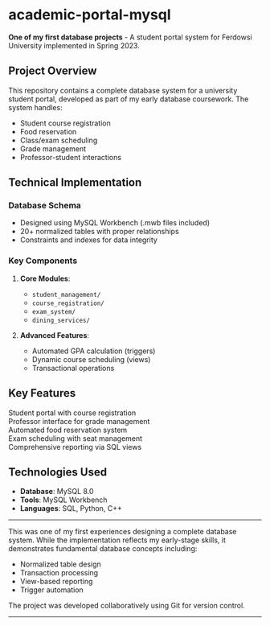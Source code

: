 # academic-portal-mysql 

**One of my first database projects** - A student portal system for Ferdowsi University implemented in Spring 2023.

## Project Overview
This repository contains a complete database system for a university student portal, developed as part of my early database coursework. The system handles:
- Student course registration
- Food reservation
- Class/exam scheduling
- Grade management
- Professor-student interactions

## Technical Implementation
### Database Schema
- Designed using MySQL Workbench (.mwb files included)
- 20+ normalized tables with proper relationships
- Constraints and indexes for data integrity

### Key Components
1. **Core Modules**:
   - `student_management/`
   - `course_registration/` 
   - `exam_system/`
   - `dining_services/`

2. **Advanced Features**:
   - Automated GPA calculation (triggers)
   - Dynamic course scheduling (views)
   - Transactional operations

## Key Features
 Student portal with course registration  
 Professor interface for grade management  
 Automated food reservation system  
 Exam scheduling with seat management  
 Comprehensive reporting via SQL views  

## Technologies Used
- **Database**: MySQL 8.0
- **Tools**: MySQL Workbench
- **Languages**: SQL, Python, C++

---

This was one of my first experiences designing a complete database system. While the implementation reflects my early-stage skills, it demonstrates fundamental database concepts including:
- Normalized table design
- Transaction processing
- View-based reporting
- Trigger automation

The project was developed collaboratively using Git for version control.

---
